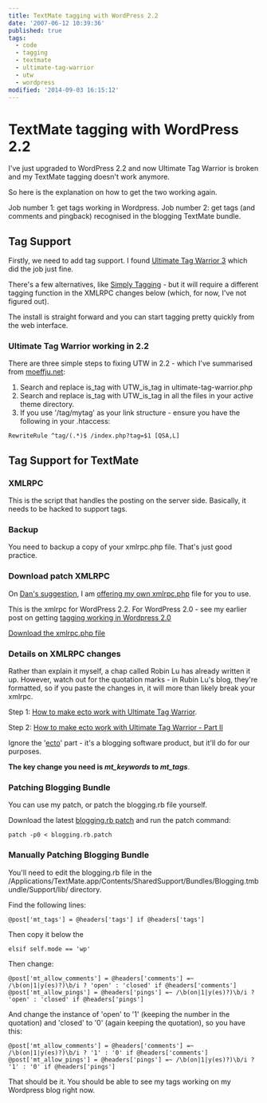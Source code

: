 ```yaml
---
title: TextMate tagging with WordPress 2.2
date: '2007-06-12 10:39:36'
published: true
tags:
  - code
  - tagging
  - textmate
  - ultimate-tag-warrior
  - utw
  - wordpress
modified: '2014-09-03 16:15:12'
---
```

# TextMate tagging with WordPress 2.2

I've just upgraded to WordPress 2.2 and now Ultimate Tag Warrior is broken and my TextMate tagging doesn't work anymore.

So here is the explanation on how to get the two working again.


<!--more-->

Job number 1: get tags working in Wordpress.
Job number 2: get tags (and comments and pingback) recognised in the blogging TextMate bundle.

## Tag Support

Firstly, we need to add tag support.  I found [Ultimate Tag Warrior 3](http://www.neato.co.nz/ultimate-tag-warrior) which did the job just fine.

There's a few alternatives, like [Simply Tagging](http://sw-guide.de/wordpress/plugins/simple-tagging/) - but it will require a different tagging function in the XMLRPC changes below (which, for now, I've not figured out).

The install is straight forward and you can start tagging pretty quickly from the web interface.

### Ultimate Tag Warrior working in 2.2

There are three simple steps to fixing UTW in 2.2 - which I've summarised from [moeffju.net](http://moeffju.net/blog/2007/04/10/utw-wordpress-22-tags/):

1. Search and replace is\_tag with UTW\_is\_tag in ultimate-tag-warrior.php
2. Search and replace is\_tag with UTW\_is\_tag in all the files in your active theme directory.
3. If you use '/tag/mytag' as your link structure - ensure you have the following in your .htaccess:

`RewriteRule ^tag/(.*)$ /index.php?tag=$1 [QSA,L]`

## Tag Support for TextMate

### XMLRPC

This is the script that handles the posting on the server side.  Basically, it needs to be hacked to support tags.

### Backup

You need to backup a copy of your xmlrpc.php file.  That's just good practice.

### Download patch XMLRPC

<p>On <a href="http://remysharp.com/2006/10/01/wordpress-tagging-and-textmate/#comment-154">Dan's suggestion</a>, I am <a href="/images/xmlrpc.php.txt">offering my own xmlrpc.php</a> file for you to use.</p>

This is the xmlrpc for WordPress 2.2.  For WordPress 2.0 - see my earlier post on getting [tagging working in Wordpress 2.0](http://remysharp.com/2006/10/01/wordpress-tagging-and-textmate/)

[Download the xmlrpc.php file](/images/xmlrpc.php.txt)

### Details on XMLRPC changes

Rather than explain it myself, a chap called Robin Lu has already written it up.  However, watch out for the quotation marks - in Rubin Lu's blog, they're formatted, so if you paste the changes in, it will more than likely break your xmlrpc.

Step 1: [How to make ecto work with Ultimate Tag Warrior](http://www.robinlu.com/blog/archives/57).

Step 2: [How to make ecto work with Ultimate Tag Warrior - Part II](http://www.robinlu.com/blog/archives/86)

Ignore the '[ecto](http://ecto.kung-foo.tv/archives/000991.php)' part - it's a blogging software product, but it'll do for our purposes.

<strong>The key change you need is <em>mt\_keywords</em> to <em>mt\_tags</em></strong>.

### Patching Blogging Bundle

You can use my patch, or patch the blogging.rb file yourself.

Download the latest [blogging.rb patch](/images/blogging.rb.patch) and run the patch command:

`patch -p0 < blogging.rb.patch`

### Manually Patching Blogging Bundle

You'll need to edit the blogging.rb file in the /Applications/TextMate.app/Contents/SharedSupport/Bundles/Blogging.tmbundle/Support/lib/ directory.

Find the following lines:

`@post['mt_tags'] = @headers['tags'] if @headers['tags']`

Then copy it below the

`elsif self.mode == 'wp'`

Then change:

<pre><code>@post['mt_allow_comments'] = @headers['comments'] =~ /\b(on|1|y(es)?)\b/i ? 'open' : 'closed' if @headers['comments']
@post['mt_allow_pings'] = @headers['pings'] =~ /\b(on|1|y(es)?)\b/i ? 'open' : 'closed' if @headers['pings']</code></pre>

And change the instance of 'open' to '1' (keeping the number in the quotation) and 'closed' to '0' (again keeping the quotation), so you have this:

<pre><code>@post['mt_allow_comments'] = @headers['comments'] =~ /\b(on|1|y(es)?)\b/i ? '1' : '0' if @headers['comments']
@post['mt_allow_pings'] = @headers['pings'] =~ /\b(on|1|y(es)?)\b/i ? '1' : '0' if @headers['pings']</code></pre>

That should be it.  You should be able to see my tags working on my Wordpress blog right now.
